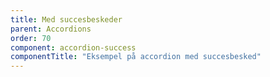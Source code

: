 ```yaml
---
title: Med succesbeskeder
parent: Accordions
order: 70
component: accordion-success
componentTitle: "Eksempel på accordion med succesbesked"
---
```

